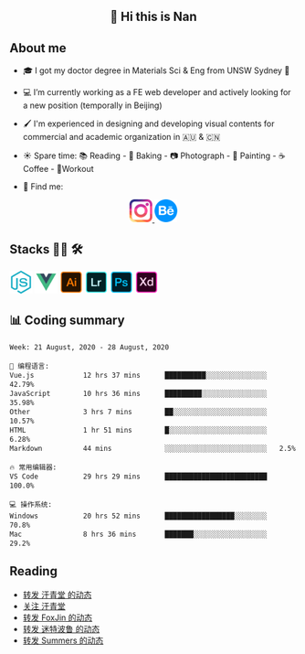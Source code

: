 <h2 align="center">👋 Hi this is Nan</h2>

## About me

- 🎓 I got my doctor degree in Materials Sci & Eng from UNSW Sydney :koala:

- :computer: I’m currently working as a FE web developer and actively looking for a new position (temporally in Beijing)

- :paintbrush: I'm experienced in designing and developing visual contents for commercial and academic organization in :australia: & :cn:

- :sunny: Spare time: :books: Reading - :bread: Baking - :camera: Photograph - :art: Painting - :coffee: Coffee - 💪Workout

- 💬 Find me:
<div align="center">
<a href="https://www.instagram.com/divetothesea/">

<img src="https://raw.githubusercontent.com/southchen/southchen/master/assets/instagram.svg" height="40em"  alt="divetothesea instagram"/>
</a>
<a href="https://www.behance.net/southchen">
<img src="https://raw.githubusercontent.com/southchen/southchen/master/assets/Behance.svg" height="40em"  alt="behance"/>
</a>
</div>

## Stacks 👨‍💻 🛠

<p align='left'>
<div style="display:inline-block">
<img src="https://raw.githubusercontent.com/southchen/southchen/master/assets/JavaScript.svg" height="40em"  alt="javascript"/>
<img src="https://raw.githubusercontent.com/southchen/southchen/master/assets/Vue.svg" height="40em"  alt="vue"/>
<img src="https://raw.githubusercontent.com/southchen/southchen/master/assets/Adobe Ai.svg" height="40em"  alt="adobe ai"/>
<img src="https://raw.githubusercontent.com/southchen/southchen/master/assets/Adobe Lr.svg" height="40em"  alt="adobe lr"/>
<img src="https://raw.githubusercontent.com/southchen/southchen/master/assets/Adobe Ps.svg" height="40em"  alt="adobe Ps"/>
<img src="https://raw.githubusercontent.com/southchen/southchen/master/assets/Adobe Xd.svg" height="40em"  alt="adobe Xd"/>
</div>
</p>

## 📊 Coding summary

<!--START_SECTION:waka-->
```text
Week: 21 August, 2020 - 28 August, 2020

💬 编程语言: 
Vue.js            12 hrs 37 mins      ██████████░░░░░░░░░░░░░░░   42.79% 
JavaScript        10 hrs 36 mins      █████████░░░░░░░░░░░░░░░░   35.98% 
Other             3 hrs 7 mins        ██░░░░░░░░░░░░░░░░░░░░░░░   10.57% 
HTML              1 hr 51 mins        █░░░░░░░░░░░░░░░░░░░░░░░░   6.28% 
Markdown          44 mins             ░░░░░░░░░░░░░░░░░░░░░░░░░   2.5%

🔥 常用编辑器: 
VS Code           29 hrs 29 mins      █████████████████████████   100.0%

💻 操作系统: 
Windows           20 hrs 52 mins      █████████████████░░░░░░░░   70.8% 
Mac               8 hrs 36 mins       ███████░░░░░░░░░░░░░░░░░░   29.2%

```


<!--END_SECTION:waka-->

## Reading

<!-- DOUBAN-ACTIVITIES:START -->
- [转发 汗青堂 的动态](https://www.douban.com/doubanapp/dispatch?uri=/status/3084610684/)
- [关注 汗青堂](https://www.douban.com/doubanapp/dispatch?uri=/status/3084609875/)
- [转发 FoxJin 的动态](https://www.douban.com/doubanapp/dispatch?uri=/status/3082287117/)
- [转发 迷特波鲁 的动态](https://www.douban.com/doubanapp/dispatch?uri=/status/3081001491/)
- [转发 Summers 的动态](https://www.douban.com/doubanapp/dispatch?uri=/status/3079637476/)
<!-- DOUBAN-ACTIVITIES:END -->

